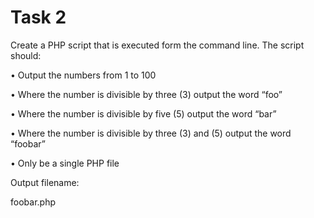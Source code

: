 # Task 2 

Create a PHP script that is executed form the command line. The script should:

• Output the numbers from 1 to 100

• Where the number is divisible by three (3) output the word “foo”

• Where the number is divisible by five (5) output the word “bar”

• Where the number is divisible by three (3) and (5) output the word “foobar”

• Only be a single PHP file

Output filename:

foobar.php
